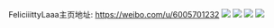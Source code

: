 FeliciiittyLaaa主页地址: https://weibo.com/u/6005701232 
![](https://wx4.sinaimg.cn/mw2000/006yrjeUly1h8xyo202lqj30wi1lsqfa.jpg) 
![](https://wx4.sinaimg.cn/mw2000/006yrjeUgy1h8qmz1zjzjj314p0u0k0v.jpg) 
![](https://wx4.sinaimg.cn/mw2000/006yrjeUgy1h8qmz3w1lmj315j0u0dpd.jpg) 
![](https://wx4.sinaimg.cn/mw2000/006yrjeUgy1h8qmz5oploj31400u07em.jpg) 
